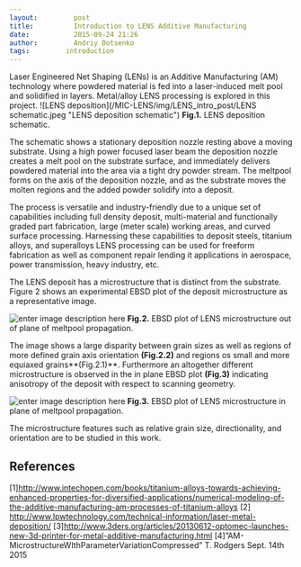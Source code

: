 ```yaml
---
layout:     	post
title:      	Introduction to LENS Additive Manufacturing
date:       	2015-09-24 21:26
author:     	Andriy Dotsenko
tags:         introduction
---
```

Laser Engineered Net Shaping (LENs) is an Additive Manufacturing (AM) technology where powdered material is fed into a laser-induced melt pool and solidified in layers. Metal/alloy LENS processing is explored in this project.
![LENS deposition](/MIC-LENS/img/LENS_intro_post/LENS schematic.jpeg "LENS deposition schematic")
**Fig.1.** LENS deposition schematic.

The schematic shows a stationary deposition nozzle resting above a moving substrate. Using a high power focused laser beam the deposition nozzle creates a melt pool on the substrate surface, and immediately delivers powdered material into the area via a tight dry powder stream. The meltpool forms on the axis of the deposition nozzle, and as the substrate moves the molten regions and the added powder solidify into a deposit.

The process is versatile and industry-friendly due to a unique set of capabilities including full density deposit, multi-material and functionally graded part fabrication, large (meter scale) working areas, and curved surface processing. Harnessing these capabilities to deposit steels, titanium alloys, and superalloys LENS processing can be used for freeform fabrication as well as component repair lending it applications in aerospace, power transmission, heavy industry, etc. 

The LENS deposit has a microstructure that is distinct from the substrate. Figure 2 shows an experimental EBSD plot of the deposit microstructure as a representative image.

![enter image description here](/MIC-LENS/img/LENS_intro_post/EBSD_1.png)
**Fig.2.** EBSD plot of LENS microstructure out of plane of meltpool propagation.

The image shows a large disparity between grain sizes as well as regions of more defined grain axis orientation **(Fig.2.2)**  and regions os small and more equiaxed grains**(Fig.2.1)**. Furthermore an altogether different microstructure is observed in the in plane EBSD plot **(Fig.3)** indicating anisotropy of the deposit with respect to scanning geometry.

![enter image description here](/MIC-LENS/img/LENS_intro_post/EBSD_2.png)
**Fig.3.** EBSD plot of LENS microstructure in plane of meltpool propagation.

The microstructure features such as relative grain size, directionality, and orientation are to be studied in this work. 
## References ##
[1]http://www.intechopen.com/books/titanium-alloys-towards-achieving-enhanced-properties-for-diversified-applications/numerical-modeling-of-the-additive-manufacturing-am-processes-of-titanium-alloys
[2] http://www.lpwtechnology.com/technical-information/laser-metal-deposition/
[3]http://www.3ders.org/articles/20130612-optomec-launches-new-3d-printer-for-metal-additive-manufacturing.html
[4]”AM-MicrostructureWIthParameterVariationCompressed” T. Rodgers Sept. 14th 2015
